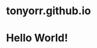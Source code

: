# tonyorr.github.io
<!DOCTYPE html>
<html>
  <head>
    <title>Home Page</title>
   </head>
  <body>
    <h1>Hello World!</h1>
  </body>
</html>
